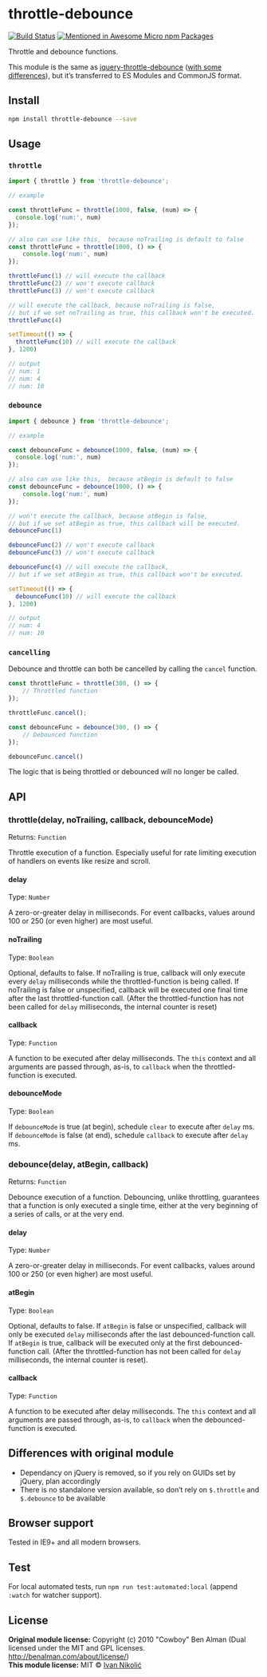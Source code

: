 # throttle-debounce

[![Build Status][ci-img]][ci] [![Mentioned in Awesome Micro npm Packages][awesome-img]][awesome]

Throttle and debounce functions.

This module is the same as [jquery-throttle-debounce][jquery-throttle-debounce] ([with some differences](#differences-with-original-module)), but it’s transferred to ES Modules and CommonJS format.

## Install

```sh
npm install throttle-debounce --save
```

## Usage

### `throttle`

```js
import { throttle } from 'throttle-debounce';

// example

const throttleFunc = throttle(1000, false, (num) => {
  console.log('num:', num)
});

// also can use like this,  because noTrailing is default to false
const throttleFunc = throttle(1000, () => {
	console.log('num:', num)
});

throttleFunc(1) // will execute the callback
throttleFunc(2) // won't execute callback
throttleFunc(3) // won't execute callback

// will execute the callback, because noTrailing is false, 
// but if we set noTrailing as true, this callback won't be executed.
throttleFunc(4)

setTimeout(() => {
  throttleFunc(10) // will execute the callback
}, 1200)

// output
// num: 1
// num: 4
// num: 10
```

### `debounce`

```js
import { debounce } from 'throttle-debounce';

// example

const debounceFunc = debounce(1000, false, (num) => {
  console.log('num:', num)
});

// also can use like this,  because atBegin is default to false
const debounceFunc = debounce(1000, () => {
	console.log('num:', num)
});

// won't execute the callback, because atBegin is false, 
// but if we set atBegin as true, this callback will be executed.
debounceFunc(1)

debounceFunc(2) // won't execute callback
debounceFunc(3) // won't execute callback

debounceFunc(4) // will execute the callback, 
// but if we set atBegin as true, this callback won't be executed.

setTimeout(() => {
  debounceFunc(10) // will execute the callback
}, 1200)

// output
// num: 4
// num: 10
```

### ```cancelling```

Debounce and throttle can both be cancelled by calling the `cancel` function.

```js
const throttleFunc = throttle(300, () => {
	// Throttled function
});

throttleFunc.cancel();

const debounceFunc = debounce(300, () => {
	// Debounced function
});

debounceFunc.cancel()
```

The logic that is being throttled or debounced will no longer be called.

## API

### throttle(delay, noTrailing, callback, debounceMode)

Returns: `Function`

Throttle execution of a function. Especially useful for rate limiting execution of handlers on events like resize and scroll.

#### delay

Type: `Number`

A zero-or-greater delay in milliseconds. For event callbacks, values around 100 or 250 (or even higher) are most useful.

#### noTrailing

Type: `Boolean`

Optional, defaults to false. If noTrailing is true, callback will only execute every `delay` milliseconds while the throttled-function is being called. If noTrailing is false or unspecified, callback will be executed one final time after the last throttled-function call. (After the throttled-function has not been called for `delay` milliseconds, the internal counter is reset)

#### callback

Type: `Function`

A function to be executed after delay milliseconds. The `this` context and all arguments are passed through, as-is, to `callback` when the throttled-function is executed.

#### debounceMode

Type: `Boolean`

If `debounceMode` is true (at begin), schedule `clear` to execute after `delay` ms. If `debounceMode` is false (at end), schedule `callback` to execute after `delay` ms.

### debounce(delay, atBegin, callback)

Returns: `Function`

Debounce execution of a function. Debouncing, unlike throttling, guarantees that a function is only executed a single time, either at the very beginning of a series of calls, or at the very end.

#### delay

Type: `Number`

A zero-or-greater delay in milliseconds. For event callbacks, values around 100 or 250 (or even higher) are most useful.

#### atBegin

Type: `Boolean`

Optional, defaults to false. If `atBegin` is false or unspecified, callback will only be executed `delay` milliseconds after the last debounced-function call. If `atBegin` is true, callback will be executed only at the first debounced-function call. (After the throttled-function has not been called for `delay` milliseconds, the internal counter is reset).

#### callback

Type: `Function`

A function to be executed after delay milliseconds. The `this` context and all arguments are passed through, as-is, to `callback` when the debounced-function is executed.

## Differences with original module

* Dependancy on jQuery is removed, so if you rely on GUIDs set by jQuery, plan accordingly
* There is no standalone version available, so don’t rely on `$.throttle` and `$.debounce` to be available

## Browser support

Tested in IE9+ and all modern browsers.

## Test

For local automated tests, run `npm run test:automated:local` (append `:watch` for watcher support).

## License

**Original module license:** Copyright (c) 2010 "Cowboy" Ben Alman (Dual licensed under the MIT and GPL licenses. http://benalman.com/about/license/)  
**This module license:** MIT © [Ivan Nikolić](http://ivannikolic.com)

[ci]: https://travis-ci.org/niksy/throttle-debounce
[ci-img]: https://travis-ci.org/niksy/throttle-debounce.svg?branch=master
[awesome]: https://github.com/parro-it/awesome-micro-npm-packages
[awesome-img]: https://awesome.re/mentioned-badge.svg
[jquery-throttle-debounce]: https://github.com/cowboy/jquery-throttle-debounce
